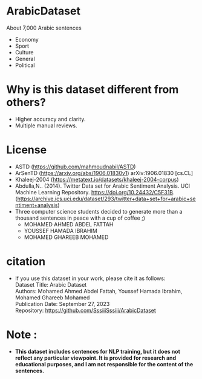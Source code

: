 # ArabicDataset
 About 7,000 Arabic sentences
* Economy 
* Sport
* Culture
* General
* Political 
# Why is this dataset different from others?
* Higher accuracy and clarity.
* Multiple manual reviews.
# License
* ASTD (https://github.com/mahmoudnabil/ASTD)
* ArSenTD (https://arxiv.org/abs/1906.01830v1) arXiv:1906.01830 [cs.CL]
* Khaleej-2004 (https://metatext.io/datasets/khaleej-2004-corpus)
* Abdulla,N.. (2014). Twitter Data set for Arabic Sentiment Analysis. UCI Machine Learning Repository. https://doi.org/10.24432/C5F31B. (https://archive.ics.uci.edu/dataset/293/twitter+data+set+for+arabic+sentiment+analysis)
* Three computer science students decided to generate more than a thousand sentences in peace with a cup of coffee ;)
   * MOHAMED AHMED ABDEL FATTAH
   * YOUSSEF HAMADA IBRAHIM
   * MOHAMED GHAREEB MOHAMED
# citation
* If you use this dataset in your work, please cite it as follows:        
Dataset Title: Arabic Dataset     
Authors: Mohamed Ahmed Abdel Fattah, Youssef Hamada Ibrahim, Mohamed Ghareeb Mohamed             
Publication Date: September 27, 2023                           
Repository: https://github.com/SssiiiSssiii/ArabicDataset                
# Note :
* **This dataset includes sentences for NLP training, but it does not reflect any particular viewpoint. It is provided for research and educational purposes, and I am not responsible for the content of the sentences.**
